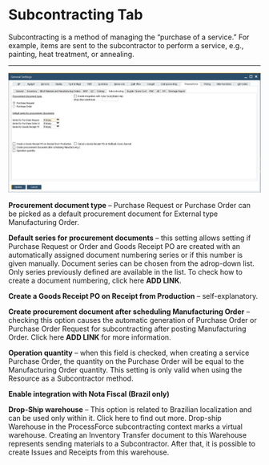 # Subcontracting Tab

Subcontracting is a method of managing the “purchase of a service.” For example, items are sent to the subcontractor to perform a service, e.g., painting, heat treatment, or annealing.

---

![Subcontracting Tab](./media/subcontracting-tab.webp)

**Procurement document type** – Purchase Request or Purchase Order can be picked as a default procurement document for External type Manufacturing Order.

**Default series for procurement documents** – this setting allows setting if Purchase Request or Order and Goods Receipt PO are created with an automatically assigned document numbering series or if this number is given manually. Document series can be chosen from the adrop-down list. Only series previously defined are available in the list. To check how to create a document numbering, click here **ADD LINK**.

**Create a Goods Receipt PO on Receipt from Production** – self-explanatory.

**Create procurement document after scheduling Manufacturing Order** – checking this option causes the automatic generation of Purchase Order or Purchase Order Request for subcontracting after posting Manufacturing Order. Click here **ADD LINK** for more information.

**Operation quantity** – when this field is checked, when creating a service Purchase Order, the quantity on the Purchase Order will be equal to the Manufacturing Order quantity. This setting is only valid when using the Resource as a Subcontractor method.

**Enable integration with Nota Fiscal (Brazil only)**

**Drop-Ship warehouse** – This option is related to Brazilian localization and can be used only within it. Click here to find out more. Drop-ship Warehouse in the ProcessForce subcontracting context marks a virtual warehouse. Creating an Inventory Transfer document to this Warehouse represents sending materials to a Subcontractor. After that, it is possible to create Issues and Receipts from this warehouse.
